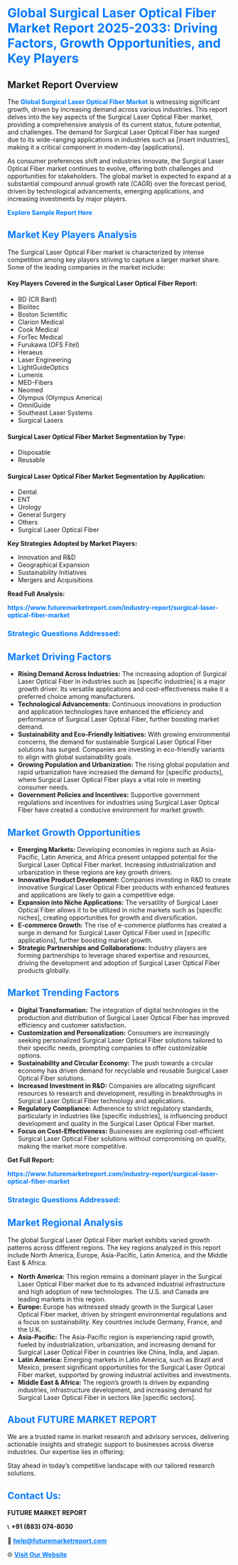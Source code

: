 <h1 style="color: #007BFF;">Global Surgical Laser Optical Fiber Market Report 2025-2033: Driving Factors, Growth Opportunities, and Key Players</h1>

<section id="overview">
<h2>Market Report Overview</h2>
<p>The <a href="https://www.futuremarketreport.com/industry-report/surgical-laser-optical-fiber-market" style="color: #007BFF; text-decoration: none;"><strong>Global Surgical Laser Optical Fiber Market</strong></a> is witnessing significant growth, driven by increasing demand across various industries. This report delves into the key aspects of the Surgical Laser Optical Fiber market, providing a comprehensive analysis of its current status, future potential, and challenges. The demand for Surgical Laser Optical Fiber has surged due to its wide-ranging applications in industries such as [insert industries], making it a critical component in modern-day [applications].</p>
<p>As consumer preferences shift and industries innovate, the Surgical Laser Optical Fiber market continues to evolve, offering both challenges and opportunities for stakeholders. The global market is expected to expand at a substantial compound annual growth rate (CAGR) over the forecast period, driven by technological advancements, emerging applications, and increasing investments by major players.</p>
</section>

<section id="overview">
<p><a href="https://www.futuremarketreport.com/request-sample/reportId=123441" style="color: #007BFF; text-decoration: none;"><strong>Explore Sample Report Here</strong></a></p>
</section>

<section id="key-players">
<h2 style="color: #007BFF;">Market Key Players Analysis</h2>
<p>The Surgical Laser Optical Fiber market is characterized by intense competition among key players striving to capture a larger market share. Some of the leading companies in the market include:</p>
<h4>Key Players Covered in the Surgical Laser Optical Fiber Report:</h4>
<ul><li>BD (CR Bard)</li><li>Biolitec</li><li>Boston Scientific</li><li>Clarion Medical</li><li>Cook Medical</li><li>ForTec Medical</li><li>Furukawa (OFS Fitel)</li><li>Heraeus</li><li>Laser Engineering</li><li>LightGuideOptics</li><li>Lumenis</li><li>MED-Fibers</li><li>Neomed</li><li>Olympus (Olympus America)</li><li>OmniGuide</li><li>Southeast Laser Systems</li><li>Surgical Lasers</li></ul>
<h4>Surgical Laser Optical Fiber Market Segmentation by Type:</h4>
<ul><li>Disposable</li><li>Reusable</li></ul>

<h4>Surgical Laser Optical Fiber Market Segmentation by Application:</h4>
<ul><li>Dental</li><li>ENT</li><li>Urology</li><li>General Surgery</li><li>Others</li><li>Surgical Laser Optical Fiber</li></ul>
<p><strong>Key Strategies Adopted by Market Players:</strong></p>
<ul>
<li>Innovation and R&D</li>
<li>Geographical Expansion</li>
<li>Sustainability Initiatives</li>
<li>Mergers and Acquisitions</li>
</ul>
</section>

<section>
<p><strong>Read Full Analysis: </strong></p><a href="https://www.futuremarketreport.com/industry-report/surgical-laser-optical-fiber-market" style="color: #007BFF; text-decoration: none;"><strong>https://www.futuremarketreport.com/industry-report/surgical-laser-optical-fiber-market</strong></a>
<h3 style="color: #007BFF;">Strategic Questions Addressed:</h3>
</section>

<section id="driving-factors">
<h2 style="color: #007BFF;">Market Driving Factors</h2>
<ul>
<li><strong>Rising Demand Across Industries:</strong> The increasing adoption of Surgical Laser Optical Fiber in industries such as [specific industries] is a major growth driver. Its versatile applications and cost-effectiveness make it a preferred choice among manufacturers.</li>
<li><strong>Technological Advancements:</strong> Continuous innovations in production and application technologies have enhanced the efficiency and performance of Surgical Laser Optical Fiber, further boosting market demand.</li>
<li><strong>Sustainability and Eco-Friendly Initiatives:</strong> With growing environmental concerns, the demand for sustainable Surgical Laser Optical Fiber solutions has surged. Companies are investing in eco-friendly variants to align with global sustainability goals.</li>
<li><strong>Growing Population and Urbanization:</strong> The rising global population and rapid urbanization have increased the demand for [specific products], where Surgical Laser Optical Fiber plays a vital role in meeting consumer needs.</li>
<li><strong>Government Policies and Incentives:</strong> Supportive government regulations and incentives for industries using Surgical Laser Optical Fiber have created a conducive environment for market growth.</li>
</ul>
</section>

<section id="growth-opportunities">
<h2 style="color: #007BFF;">Market Growth Opportunities</h2>
<ul>
<li><strong>Emerging Markets:</strong> Developing economies in regions such as Asia-Pacific, Latin America, and Africa present untapped potential for the Surgical Laser Optical Fiber market. Increasing industrialization and urbanization in these regions are key growth drivers.</li>
<li><strong>Innovative Product Development:</strong> Companies investing in R&D to create innovative Surgical Laser Optical Fiber products with enhanced features and applications are likely to gain a competitive edge.</li>
<li><strong>Expansion into Niche Applications:</strong> The versatility of Surgical Laser Optical Fiber allows it to be utilized in niche markets such as [specific niches], creating opportunities for growth and diversification.</li>
<li><strong>E-commerce Growth:</strong> The rise of e-commerce platforms has created a surge in demand for Surgical Laser Optical Fiber used in [specific applications], further boosting market growth.</li>
<li><strong>Strategic Partnerships and Collaborations:</strong> Industry players are forming partnerships to leverage shared expertise and resources, driving the development and adoption of Surgical Laser Optical Fiber products globally.</li>
</ul>
</section>

<section id="trending-factors">
<h2 style="color: #007BFF;">Market Trending Factors</h2>
<ul>
<li><strong>Digital Transformation:</strong> The integration of digital technologies in the production and distribution of Surgical Laser Optical Fiber has improved efficiency and customer satisfaction.</li>
<li><strong>Customization and Personalization:</strong> Consumers are increasingly seeking personalized Surgical Laser Optical Fiber solutions tailored to their specific needs, prompting companies to offer customizable options.</li>
<li><strong>Sustainability and Circular Economy:</strong> The push towards a circular economy has driven demand for recyclable and reusable Surgical Laser Optical Fiber solutions.</li>
<li><strong>Increased Investment in R&D:</strong> Companies are allocating significant resources to research and development, resulting in breakthroughs in Surgical Laser Optical Fiber technology and applications.</li>
<li><strong>Regulatory Compliance:</strong> Adherence to strict regulatory standards, particularly in industries like [specific industries], is influencing product development and quality in the Surgical Laser Optical Fiber market.</li>
<li><strong>Focus on Cost-Effectiveness:</strong> Businesses are exploring cost-efficient Surgical Laser Optical Fiber solutions without compromising on quality, making the market more competitive.</li>
</ul>
</section>

<section>
<p><strong>Get Full Report: </strong></p><a href="https://www.futuremarketreport.com/industry-report/surgical-laser-optical-fiber-market" style="color: #007BFF; text-decoration: none;"><strong>https://www.futuremarketreport.com/industry-report/surgical-laser-optical-fiber-market</strong></a>
<h3 style="color: #007BFF;">Strategic Questions Addressed:</h3>
</section>


<section id="regional-analysis">
<h2 style="color: #007BFF;">Market Regional Analysis</h2>
<p>The global Surgical Laser Optical Fiber market exhibits varied growth patterns across different regions. The key regions analyzed in this report include North America, Europe, Asia-Pacific, Latin America, and the Middle East & Africa:</p>
<ul>
<li><strong>North America:</strong> This region remains a dominant player in the Surgical Laser Optical Fiber market due to its advanced industrial infrastructure and high adoption of new technologies. The U.S. and Canada are leading markets in this region.</li>
<li><strong>Europe:</strong> Europe has witnessed steady growth in the Surgical Laser Optical Fiber market, driven by stringent environmental regulations and a focus on sustainability. Key countries include Germany, France, and the U.K.</li>
<li><strong>Asia-Pacific:</strong> The Asia-Pacific region is experiencing rapid growth, fueled by industrialization, urbanization, and increasing demand for Surgical Laser Optical Fiber in countries like China, India, and Japan.</li>
<li><strong>Latin America:</strong> Emerging markets in Latin America, such as Brazil and Mexico, present significant opportunities for the Surgical Laser Optical Fiber market, supported by growing industrial activities and investments.</li>
<li><strong>Middle East & Africa:</strong> The region’s growth is driven by expanding industries, infrastructure development, and increasing demand for Surgical Laser Optical Fiber in sectors like [specific sectors].</li>
</ul>
</section>

<footer>
<h2 style="color: #007BFF;">About FUTURE MARKET REPORT</h2>
<p>We are a trusted name in market research and advisory services, delivering actionable insights and strategic support to businesses across diverse industries. Our expertise lies in offering:</p>

<p>Stay ahead in today’s competitive landscape with our tailored research solutions.</p>

<h2 style="color: #007BFF;">Contact Us:</h2>
<p><strong>FUTURE MARKET REPORT</strong></p>
<p>📞 <strong>+91 (883) 074-8030</strong></p>
<p>📧 <strong><a href="mailto:help@futuremarketreport.com" style="color: #007BFF;">help@futuremarketreport.com</a></strong></p>
<p>🌐 <strong><a href="https://www.futuremarketreport.com/" style="color: #007BFF;">Visit Our Website</a></strong></p>
</footer>